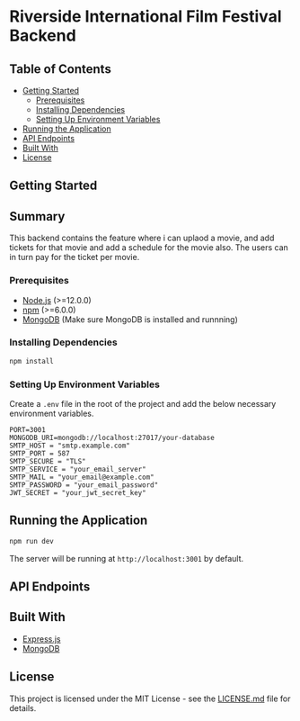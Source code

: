 # Riverside International Film Festival Backend

## Table of Contents

- [Getting Started](#getting-started)
  - [Prerequisites](#prerequisites)
  - [Installing Dependencies](#installing-dependencies)
  - [Setting Up Environment Variables](#setting-up-environment-variables)
- [Running the Application](#running-the-application)
- [API Endpoints](#api-endpoints)
- [Built With](#built-with)
- [License](#license)

## Getting Started

## Summary
This backend contains the feature where i can uplaod a movie, and add tickets for that movie and add a schedule for the movie also. 
The users can in turn pay for the ticket per movie. 

### Prerequisites

- [Node.js](https://nodejs.org/) (>=12.0.0)
- [npm](https://www.npmjs.com/) (>=6.0.0)
- [MongoDB](https://www.mongodb.com/) (Make sure MongoDB is installed and runnning)

### Installing Dependencies

```bash
npm install
```

### Setting Up Environment Variables

Create a `.env` file in the root of the project and add the below necessary environment variables.

```env
PORT=3001
MONGODB_URI=mongodb://localhost:27017/your-database
SMTP_HOST = "smtp.example.com"
SMTP_PORT = 587
SMTP_SECURE = "TLS"
SMTP_SERVICE = "your_email_server"
SMTP_MAIL = "your_email@example.com"
SMTP_PASSWORD = "your_email_password"
JWT_SECRET = "your_jwt_secret_key"
```

## Running the Application

```bash
npm run dev
```

The server will be running at `http://localhost:3001` by default.

## API Endpoints

## Built With

- [Express.js](https://expressjs.com/)
- [MongoDB](https://www.mongodb.com/)

## License

This project is licensed under the MIT License - see the [LICENSE.md](LICENSE.md) file for details.
